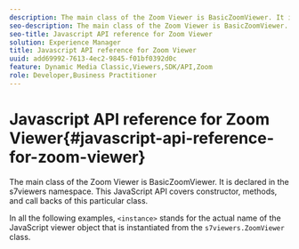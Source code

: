 ```yaml
---
description: The main class of the Zoom Viewer is BasicZoomViewer. It is declared in the s7viewers namespace. This JavaScript API covers constructor, methods, and call backs of this particular class.
seo-description: The main class of the Zoom Viewer is BasicZoomViewer. It is declared in the s7viewers namespace. This JavaScript API covers constructor, methods, and call backs of this particular class.
seo-title: Javascript API reference for Zoom Viewer
solution: Experience Manager
title: Javascript API reference for Zoom Viewer
uuid: add69992-7613-4ec2-9845-f01bf0392d0c
feature: Dynamic Media Classic,Viewers,SDK/API,Zoom
role: Developer,Business Practitioner
---
```


# Javascript API reference for Zoom Viewer{#javascript-api-reference-for-zoom-viewer}

The main class of the Zoom Viewer is BasicZoomViewer. It is declared in the s7viewers namespace. This JavaScript API covers constructor, methods, and call backs of this particular class.

In all the following examples, `<instance>` stands for the actual name of the JavaScript viewer object that is instantiated from the `s7viewers.ZoomViewer` class. 

